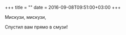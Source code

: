 +++
title = ""
date = 2016-09-08T09:51:00+03:00
+++

Мискузи, мискузи,


Спустил вам прямо в смузи!


